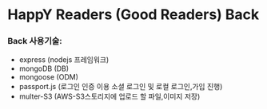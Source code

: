 # HappY Readers (Good Readers) Back

### Back 사용기술:

- express (nodejs 프레임워크)
- mongoDB (DB)
- mongoose (ODM)
- passport.js (로그인 인증 이용 소셜 로그인 및 로컬 로그인,가입 진행)
- multer-S3 (AWS-S3스토리지에 업로드 할 파일,이미지 저장)
